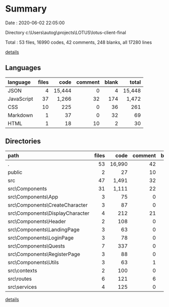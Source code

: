 # Summary

Date : 2020-06-02 22:05:00

Directory c:\Users\autog\projects\LOTUS\lotus-client-final

Total : 53 files,  16990 codes, 42 comments, 248 blanks, all 17280 lines

[details](details.md)

## Languages
| language | files | code | comment | blank | total |
| :--- | ---: | ---: | ---: | ---: | ---: |
| JSON | 4 | 15,444 | 0 | 4 | 15,448 |
| JavaScript | 37 | 1,266 | 32 | 174 | 1,472 |
| CSS | 10 | 225 | 0 | 36 | 261 |
| Markdown | 1 | 37 | 0 | 32 | 69 |
| HTML | 1 | 18 | 10 | 2 | 30 |

## Directories
| path | files | code | comment | blank | total |
| :--- | ---: | ---: | ---: | ---: | ---: |
| . | 53 | 16,990 | 42 | 248 | 17,280 |
| public | 2 | 27 | 10 | 3 | 40 |
| src | 47 | 1,491 | 32 | 210 | 1,733 |
| src\Components | 31 | 1,111 | 22 | 146 | 1,279 |
| src\Components\App | 3 | 75 | 0 | 10 | 85 |
| src\Components\CreateCharacter | 3 | 87 | 0 | 11 | 98 |
| src\Components\DisplayCharacter | 4 | 212 | 21 | 31 | 264 |
| src\Components\Header | 2 | 108 | 0 | 14 | 122 |
| src\Components\LandingPage | 3 | 63 | 0 | 9 | 72 |
| src\Components\LoginPage | 3 | 78 | 0 | 11 | 89 |
| src\Components\Quests | 7 | 337 | 0 | 38 | 375 |
| src\Components\RegisterPage | 3 | 88 | 0 | 10 | 98 |
| src\Components\Utils | 3 | 63 | 1 | 12 | 76 |
| src\contexts | 2 | 100 | 0 | 20 | 120 |
| src\routes | 6 | 121 | 6 | 24 | 151 |
| src\services | 4 | 125 | 0 | 14 | 139 |

[details](details.md)